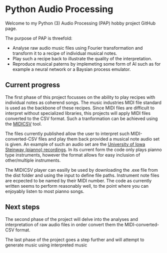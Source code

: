 # Python Audio Processing
Welcome to my Python (3) Audio Processing (PAP) hobby project GitHub page.

The purpose of PAP is threefold:
- Analyse raw audio music files using Fourier transformation and transform it to a recipe of individual musical notes.
- Play such a recipe back to illustrate the quality of the interpretation.
- Reproduce musical paterns by implemeting some form of AI such as for example a neural network or a Baysian process emulator.

## Current progress
The first phase of this project focusses on the ability to play recipes with individual notes as coherend songs. The music industries MIDI file standard is used as the backbone of these recipes. Since MIDI files are difficult to interpret without specialized libraries, this projects will apply MIDI files converted to the CSV format. Such a tranformation can be achieved using the [MIDICSV](https://www.fourmilab.ch/webtools/midicsv/) tool. 

The files currently published allow the user to interpret such MIDI-converted-CSV files and play them back provided a musical note audio set is given. An example of such an audio set are the [University of Iowa Steinway (pianno) recordings](http://theremin.music.uiowa.edu/MISpiano.html). In its current form the code only plays pianno type instruments, however the format allows for easy inclusion of other/multiple instruments.

The MIDICSV player can easilly be used by downloading the .exe file from the dist folder and using the input to define file paths. Instrument note files are ecpected to be named by their MIDI number. The code as currently written seems to perform reasonably well, to the point where you can enjoyably listen to most pianno songs.

## Next steps
The second phase of the project will delve into the analyses and interpretation of raw audio files in order convert them the MIDI-converted-CSV format.

The last phase of the project goes a step further and will attempt to generate music using interpreted music
